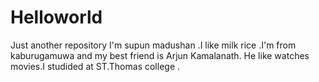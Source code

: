 # Helloworld
Just another repository
I'm supun madushan .I like milk rice .I'm from kaburugamuwa and my best friend is Arjun Kamalanath.
 He like watches movies.I studided at ST.Thomas college .
